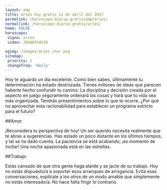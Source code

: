 ```yaml
---
layout: amp
title: aries hoy gratis 11 de abril del 2017 
permalink: /horoscopo-diario-gratis/amp/aries/
normallink: /horoscopo-diario-gratis/aries/
home: FALSE
horoscopo:
 signo: aries
 video: JDbNRIh4h18

ogimg: /images/aries_char.png
sitemap:
 priority: 1
 changefreq: 'daily'
---
```



Hoy te aguarda un día excelente. Como bien sabes, últimamente tu determinación ha estado destrozada. Tienes millones de ideas que parecen haberte hecho confundir tu camino. La disciplina y decisión creada por el aspecto en juego seguramente ordenará las cosas y hará que tu vida sea más organizada. Tendrás presentimientos sobre lo que te ocurre. ¿Por qué no aprovechar esta racionabilidad para establecer un programa estricto para el futuro?

##Amor

¡Reconsidera tu perspectiva de hoy! Un ser querido necesita realmente que te abras a sugerencias. Has estado un poco distante en los últimos tiempos, y tal se ha dado cuenta. La paciencia se está acabando; ¡es momento de incitar! Una noche apasionada está en las estrellas.

##Trabajo

Estás cansado de que otra gente haga alarde y se jacte de su trabajo. Hoy no estás dispuesto/a a soportar esos arranques de arrogancia. Evita esas conversaciones, explícale a los otros de un modo amable que simplemente no estás interesado/a. No hace falta fingir lo contrario.